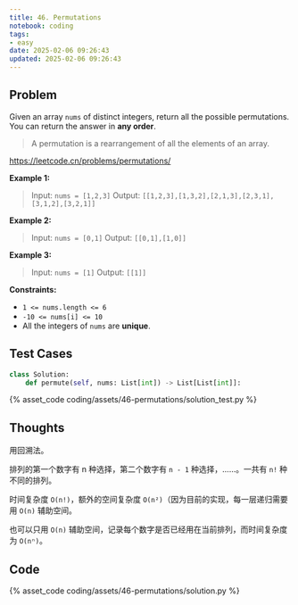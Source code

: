 ```yaml
---
title: 46. Permutations
notebook: coding
tags:
- easy
date: 2025-02-06 09:26:43
updated: 2025-02-06 09:26:43
---
```

## Problem

Given an array `nums` of distinct integers, return all the possible permutations. You can return the answer in **any order**.

> A permutation is a rearrangement of all the elements of an array.

<https://leetcode.cn/problems/permutations/>

**Example 1:**

> Input: `nums = [1,2,3]`
> Output: `[[1,2,3],[1,3,2],[2,1,3],[2,3,1],[3,1,2],[3,2,1]]`

**Example 2:**

> Input: `nums = [0,1]`
> Output: `[[0,1],[1,0]]`

**Example 3:**

> Input: `nums = [1]`
> Output: `[[1]]`

**Constraints:**

- `1 <= nums.length <= 6`
- `-10 <= nums[i] <= 10`
- All the integers of `nums` are **unique**.

## Test Cases

``` python
class Solution:
    def permute(self, nums: List[int]) -> List[List[int]]:
```

{% asset_code coding/assets/46-permutations/solution_test.py %}

## Thoughts

用回溯法。

排列的第一个数字有 n 种选择，第二个数字有 `n - 1` 种选择，……。一共有 `n!` 种不同的排列。

时间复杂度 `O(n!)`，额外的空间复杂度 `O(n²)`（因为目前的实现，每一层递归需要用 `O(n)` 辅助空间。

也可以只用 `O(n)` 辅助空间，记录每个数字是否已经用在当前排列，而时间复杂度为 `O(nⁿ)`。

## Code

{% asset_code coding/assets/46-permutations/solution.py %}
